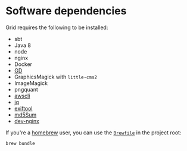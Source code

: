 # Software dependencies

Grid requires the following to be installed:
- sbt
- Java 8
- node
- nginx
- Docker
- [GD](http://libgd.github.io/)
- GraphicsMagick with `little-cms2`
- ImageMagick
- pngquant
- [awscli](https://aws.amazon.com/cli/)
- [jq](https://stedolan.github.io/jq/)
- [exiftool](http://www.sno.phy.queensu.ca/~phil/exiftool/)
- [md5Sum](http://www.ahwkong.com/post/2011/06/07/p-6255384955/)
- [dev-nginx](https://github.com/guardian/dev-nginx)

If you're a [homebrew](https://brew.sh/) user, you can use the [`Brewfile`](../../Brewfile) in the project root:

```shell script
brew bundle
```
